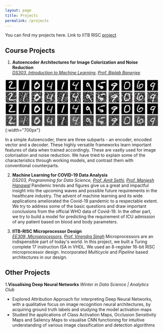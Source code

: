 ```yaml
---
layout: page
title: Projects
permalink: /projects
---
```

You can find my projects here. 
Link to IITB RISC [project](pages/IITB_RISC.md)

## Course Projects
1. **Autoencoder Architectures for Image Colorization and Noise Reduction**  
   [_DS303, Introduction to Machine Learning_](https://www.minds.iitb.ac.in/index.php/academics/minor-ai-ds?id=22), [_Prof. Biplab Banerjee_](https://biplab-banerjee.github.io/)
   
 ![Autoencoder Noise Reduction](images/autoencoders.png){:width="700px"}  
 
  In a simple Autoencoder, there are three subparts - an encoder, encoded vector and a decoder. These highly versatile frameworks learn important features of data when trained accordingly. These are vastly used for image colorisation and noise reduction. We have tried to explain some of the characteristics through working models, and contrast them with conventional counterparts. 

2. **Machine Learning for COVID-19 Data Analysis**  
  _DS203, Programming for Data Science, [Prof. Amit Sethi](https://www.ee.iitb.ac.in/~asethi/), [Prof. Manjesh Hanawal](https://www.ieor.iitb.ac.in/files/faculty/mhanawal/index.html)_
  Pandemic trends and figures give us a great and impactful insight into the upcoming waves and possible future requirements in the healthcare industry. The advent of machine learning and its wide applications ameliorated the Covid-19 pandemic to a respectable extent. We try to address some of the basic questions and draw important conclusions from the official WHO data of Covid-19. In the other part, we try to build a model for predicting the requirement of ICU admission of any patient based on blood and body parameters.  
 

3. **IITB-RISC Microprocessor Design**  
  [_EE309, Microprocessors_](https://www.ee.iitb.ac.in/web/academics/courses/EE309), [_Prof. Virendra Singh_](https://www.ee.iitb.ac.in/~viren/)
 Microprocessors are an indispensible part of today's world. In this project, we built a Turing complete 17 instruction ISA in VHDL. We used an 8-register 16-bit RISC microprocessor design. Incorporated _Multicycle_ and _Pipeline_ based architectures in our design. 

## Other Projects 
1.**Visualising Deep Neural Networks**
  _Winter in Data Science | Analytics Club_
 * Explored Attribution Approach for interpreting Deep Neural Networks, with a qualitative focus on image recognition neural architectures, by acquiring ground truth labels and studying the model activation maps
 * Studied the applications of Class Activation Maps, Occlusion Sensitivity Maps and Saliency Maps to visualise CNN functioning for intuitive understanding of various image classification and detection algorithms
